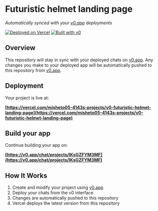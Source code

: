 # Futuristic helmet landing page

*Automatically synced with your [v0.app](https://v0.app) deployments*

[![Deployed on Vercel](https://img.shields.io/badge/Deployed%20on-Vercel-black?style=for-the-badge&logo=vercel)](https://vercel.com/misheto05-4143s-projects/v0-futuristic-helmet-landing-page)
[![Built with v0](https://img.shields.io/badge/Built%20with-v0.app-black?style=for-the-badge)](https://v0.app/chat/projects/IKsGZFYM3MF)

## Overview

This repository will stay in sync with your deployed chats on [v0.app](https://v0.app).
Any changes you make to your deployed app will be automatically pushed to this repository from [v0.app](https://v0.app).

## Deployment

Your project is live at:

**[https://vercel.com/misheto05-4143s-projects/v0-futuristic-helmet-landing-page](https://vercel.com/misheto05-4143s-projects/v0-futuristic-helmet-landing-page)**

## Build your app

Continue building your app on:

**[https://v0.app/chat/projects/IKsGZFYM3MF](https://v0.app/chat/projects/IKsGZFYM3MF)**

## How It Works

1. Create and modify your project using [v0.app](https://v0.app)
2. Deploy your chats from the v0 interface
3. Changes are automatically pushed to this repository
4. Vercel deploys the latest version from this repository
